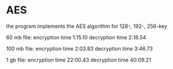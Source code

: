 # AES
the program implements the AES algorithm for 128-, 192-, 256-key

60 mb file: 
encryption time 1:15.10
decryption time 2:18.54

100 mb file:
encryption time 2:03.83
decryption time 3:46.73

1 gb file:
encryption time 22:00.43
decryption time 40:09.21
